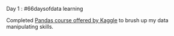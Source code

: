 Day 1 : #66daysofdata learning

Completed <a href="https://www.iit.edu/">Pandas course offered by Kaggle</a> to brush up my data manipulating skills.
